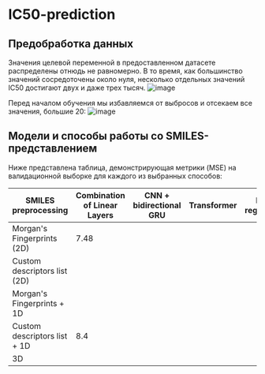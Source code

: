 # IC50-prediction
## Предобработка данных
Значения целевой переменной в предоставленном датасете распределены отнюдь не равномерно. В то время, как большинство значений сосредоточены около нуля, несколько отдельных значений IC50 достигают двух и даже трех тысяч. 
![image](https://github.com/Marrinka/IC50-prediction/assets/90869368/86678763-4602-4cea-99ff-cf4b6331a190)

Перед началом обучения мы избавляемся от выбросов и отсекаем все значения, большие 20:
![image](https://github.com/Marrinka/IC50-prediction/assets/90869368/687d4e62-875d-4b60-b805-d0aae76a6690)

## Модели и способы работы со SMILES-представлением

Ниже представлена таблица, демонстрирующая метрики (MSE) на валидационной выборке для каждого из выбранных способов:

|   SMILES preprocessing       | Combination of Linear Layers | CNN + bidirectional GRU | Transformer | Linear regressioon | CatBoost
|------------------------------|------------------------------|-------------------------|-------------|--------------------|---------
| Morgan's Fingerprints (2D)   |              7.48            |                         |             |                    |
| Custom descriptors list (2D) |                              |                         |             |                    |
| Morgan's Fingerprints + 1D   |                              |                         |             |                    |
| Custom descriptors list + 1D |             8.4              |                         |             |                    |
|               3D             |                              |                         |             |                    |
